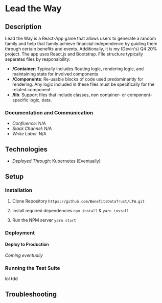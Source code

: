 # Lead the Way

## Description
Lead the Way is a React-App game that allows users to generate a random family and help that family achieve 
financial independence by guiding them through certain benefits and events. Additionally, it is my (Devin's) Q4 20% project.
The app uses React.js and Bootstrap. File structure typically separates files by responsibility:
  - **/Container**: Typically includes Routing logic, rendering logic, and maintaining state for involved components
  - **/Components**: Re-usable blocks of code used predominantly for rendering. Any logic included in these files must
  be specifically for the related component
  - **/lib**: Support files that include classes, non container- or component-specific logic, data.

### Documentation and Communication
- *Confluence*: N/A
- *Slack Channel*: N/A
- *Wrike Label*: N/A

## Technologies
 - *Deployed Through*: Kubernetes (Eventually)
 
## Setup 

### Installation

1. Clone Repository
`https://github.com/BenefitsDataTrust/LTW.git`

2. Install required dependencies
`npm install` & `yarn install`

3. Run the NPM server
`yarn start`

### Deployment

#### Deploy to Production
*Coming eventually*

### Running the Test Suite
lol tdd

## Troubleshooting
